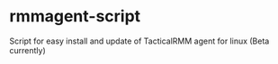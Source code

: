 # rmmagent-script
Script for easy install and update of TacticalRMM agent for linux (Beta currently)
